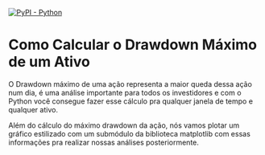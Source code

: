 [![PyPI - Python](https://img.shields.io/pypi/pyversions/iconsdk?logo=pypi)](https://pypi.org/project/iconsdk)

# Como Calcular o Drawdown Máximo de um Ativo

O Drawdown máximo de uma ação representa a maior queda dessa ação num dia, é uma análise importante para todos os investidores e com o Python você consegue fazer esse cálculo pra qualquer janela de tempo e qualquer ativo.

Além do cálculo do máximo drawdown da ação, nós vamos plotar um gráfico estilizado com um submódulo da biblioteca matplotlib com essas informações pra realizar nossas análises posteriormente.